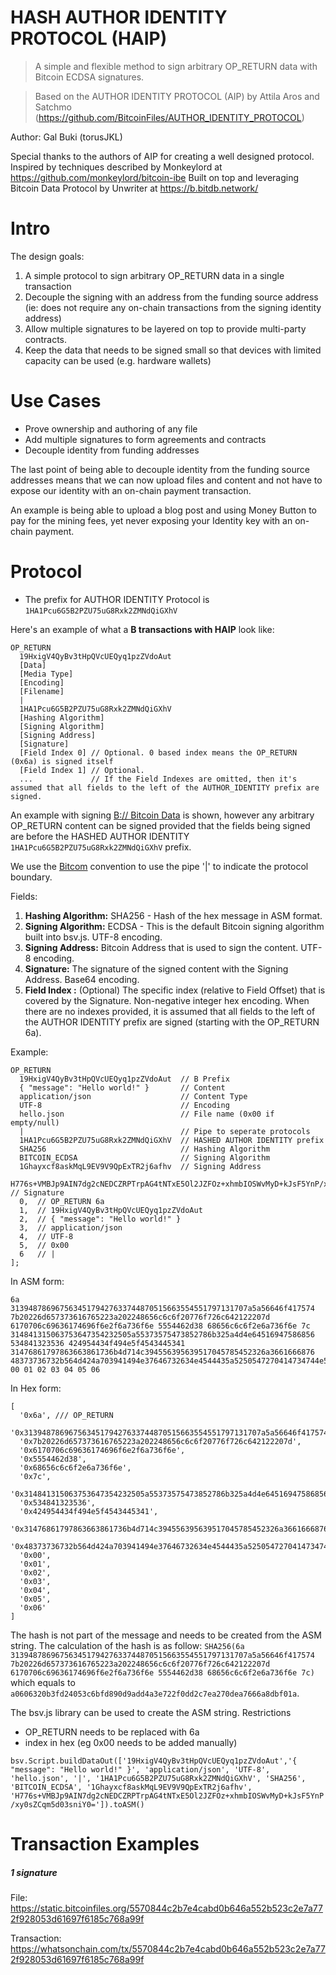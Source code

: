 # HASH AUTHOR IDENTITY PROTOCOL (HAIP)
> A simple and flexible method to sign arbitrary OP_RETURN data with Bitcoin ECDSA signatures.

> Based on the AUTHOR IDENTITY PROTOCOL (AIP) by Attila Aros and Satchmo (https://github.com/BitcoinFiles/AUTHOR_IDENTITY_PROTOCOL)

Author: Gal Buki (torusJKL)

Special thanks to the authors of AIP for creating a well designed protocol.
Inspired by techniques described by Monkeylord at https://github.com/monkeylord/bitcoin-ibe
Built on top and leveraging Bitcoin Data Protocol by Unwriter at https://b.bitdb.network/

# Intro
The design goals:

1. A simple protocol to sign arbitrary OP_RETURN data in a single transaction
2. Decouple the signing with an address from the funding source address (ie: does not require any on-chain transactions from the signing identity address)
3. Allow multiple signatures to be layered on top to provide multi-party contracts.
4. Keep the data that needs to be signed small so that devices with limited capacity can be used (e.g. hardware wallets)

# Use Cases
- Prove ownership and authoring of any file
- Add multiple signatures to form agreements and contracts
- Decouple identity from funding addresses

The last point of being able to decouple identity from the funding source addresses means that we can now upload files and content and not have to expose our identity with an on-chain payment transaction.

An example is being able to upload a blog post and using Money Button to pay for the mining fees, yet never exposing your Identity key with an on-chain payment.

# Protocol
- The prefix for AUTHOR IDENTITY Protocol is `1HA1Pcu6G5B2PZU75uG8Rxk2ZMNdQiGXhV`

Here's an example of what a **B transactions with HAIP** look like:
```
OP_RETURN
  19HxigV4QyBv3tHpQVcUEQyq1pzZVdoAut
  [Data]
  [Media Type]
  [Encoding]
  [Filename]
  |
  1HA1Pcu6G5B2PZU75uG8Rxk2ZMNdQiGXhV
  [Hashing Algorithm]
  [Signing Algorithm]
  [Signing Address]
  [Signature]
  [Field Index 0] // Optional. 0 based index means the OP_RETURN (0x6a) is signed itself
  [Field Index 1] // Optional.
  ...             // If the Field Indexes are omitted, then it's assumed that all fields to the left of the AUTHOR_IDENTITY prefix are signed.
```

An example with signing [B:// Bitcoin Data](https://github.com/unwriter/B) is shown, however any arbitrary OP_RETURN content can be signed provided that the fields being signed are before the HASHED AUTHOR IDENTITY `1HA1Pcu6G5B2PZU75uG8Rxk2ZMNdQiGXhV` prefix.

We use the [Bitcom](https://bitcom.bitdb.network) convention to use the pipe '|' to indicate the protocol boundary.

Fields:
1. **Hashing Algorithm:** SHA256 - Hash of the hex message in ASM format.
2. **Signing Algorithm:** ECDSA - This is the default Bitcoin signing algorithm built into bsv.js. UTF-8 encoding.
3. **Signing Address:** Bitcoin Address that is used to sign the content. UTF-8 encoding.
4. **Signature:** The signature of the signed content with the Signing Address. Base64 encoding.
5. **Field Index <index>:** (Optional) The specific index (relative to Field Offset) that is covered by the Signature.  Non-negative integer hex encoding. When there are no indexes provided, it is assumed that all fields to the left of the AUTHOR IDENTITY prefix are signed (starting with the OP_RETURN 6a).

Example:
```
OP_RETURN
  19HxigV4QyBv3tHpQVcUEQyq1pzZVdoAut  // B Prefix
  { "message": "Hello world!" }       // Content
  application/json                    // Content Type
  UTF-8                               // Encoding
  hello.json                          // File name (0x00 if empty/null)
  |                                   // Pipe to seperate protocols
  1HA1Pcu6G5B2PZU75uG8Rxk2ZMNdQiGXhV  // HASHED AUTHOR IDENTITY prefix
  SHA256                              // Hashing Algorithm
  BITCOIN_ECDSA                       // Signing Algorithm
  1Ghayxcf8askMqL9EV9V9QpExTR2j6afhv  // Signing Address
  H776s+VMBJp9AIN7dg2cNEDCZRPTrpAG4tNTxE5Ol2JZFOz+xhmbIOSWvMyD+kJsF5YnP/xy0sZCqm5d03sniY0=  // Signature
  0,  // OP_RETURN 6a
  1,  // 19HxigV4QyBv3tHpQVcUEQyq1pzZVdoAut
  2,  // { "message": "Hello world!" }
  3,  // application/json
  4,  // UTF-8
  5,  // 0x00
  6   // |
];

```

In ASM form:
```
6a 31394878696756345179427633744870515663554551797131707a5a56646f417574 7b20226d657373616765223a202248656c6c6f20776f726c642122207d 6170706c69636174696f6e2f6a736f6e 5554462d38 68656c6c6f2e6a736f6e 7c 314841315063753647354232505a55373575473852786b325a4d4e64516947586856 534841323536 424954434f494e5f4543445341 31476861797863663861736b4d714c394556395639517045785452326a3661666876 48373736732b564d424a703941494e37646732634e4544435a5250547270414734744e547845354f6c324a5a464f7a2b78686d62494f5357764d79442b6b4a734635596e502f787930735a43716d35643033736e6959303d 00 01 02 03 04 05 06
```

In Hex form:
```
[
  '0x6a', /// OP_RETURN
  '0x31394878696756345179427633744870515663554551797131707a5a56646f417574',
  '0x7b20226d657373616765223a202248656c6c6f20776f726c642122207d',
  '0x6170706c69636174696f6e2f6a736f6e',
  '0x5554462d38',
  '0x68656c6c6f2e6a736f6e',
  '0x7c',
  '0x314841315063753647354232505a55373575473852786b325a4d4e64516947586856',
  '0x534841323536',
  '0x424954434f494e5f4543445341',
  '0x31476861797863663861736b4d714c394556395639517045785452326a3661666876',
  '0x48373736732b564d424a703941494e37646732634e4544435a5250547270414734744e547845354f6c324a5a464f7a2b78686d62494f5357764d79442b6b4a734635596e502f787930735a43716d35643033736e6959303d',
  '0x00',
  '0x01',
  '0x02',
  '0x03',
  '0x04',
  '0x05',
  '0x06'
]
```

The hash is not part of the message and needs to be created from the ASM string.
The calculation of the hash is as follow:
`SHA256(6a 31394878696756345179427633744870515663554551797131707a5a56646f417574 7b20226d657373616765223a202248656c6c6f20776f726c642122207d 6170706c69636174696f6e2f6a736f6e 5554462d38 68656c6c6f2e6a736f6e 7c)` which equals to `a0606320b3fd24053c6bfd890d9add4a3e722f0dd2c7ea270dea7666a8dbf01a`.

The bsv.js library can be used to create the ASM string.
Restrictions
- OP_RETURN needs to be replaced with 6a
- index in hex (eg 0x00 needs to be added manually)

``
bsv.Script.buildDataOut(['19HxigV4QyBv3tHpQVcUEQyq1pzZVdoAut','{ "message": "Hello world!" }', 'application/json', 'UTF-8', 'hello.json', '|', '1HA1Pcu6G5B2PZU75uG8Rxk2ZMNdQiGXhV', 'SHA256', 'BITCOIN_ECDSA', '1Ghayxcf8askMqL9EV9V9QpExTR2j6afhv', 'H776s+VMBJp9AIN7dg2cNEDCZRPTrpAG4tNTxE5Ol2JZFOz+xhmbIOSWvMyD+kJsF5YnP/xy0sZCqm5d03sniY0=']).toASM()
``

# Transaction Examples
##### 1 signature
File:
https://static.bitcoinfiles.org/5570844c2b7e4cabd0b646a552b523c2e7a772f928053d61697f6185c768a99f

Transaction:
https://whatsonchain.com/tx/5570844c2b7e4cabd0b646a552b523c2e7a772f928053d61697f6185c768a99f
